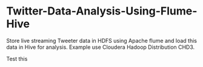 # Twitter-Data-Analysis-Using-Flume-Hive
Store live streaming Tweeter data in HDFS using Apache flume and load this data in Hive for analysis. Example use Cloudera Hadoop Distribution CHD3.

Test this
